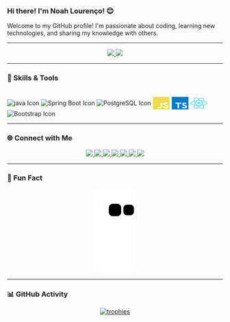 ### Hi there! I'm Noah Lourenço! 😊

Welcome to my GitHub profile! I'm passionate about coding, learning new technologies, and sharing my knowledge with others.

---

<div align="center">
  <a href="https://github.com/Kaliware">
    <img height="150em" src="https://github-readme-stats.vercel.app/api?username=Kaliware&show_icons=true&theme=github_dark&include_all_commits=true&count_private=true"/>
    <img height="150em" src="https://github-readme-stats.vercel.app/api/top-langs/?username=Kaliware&layout=compact&langs_count=7&theme=github_dark"/>
  </a>
</div>

---

### 🚀 Skills & Tools

<div style="display: inline_block"><br>
  <img align="center" alt="java Icon" height="30" width="40" src="https://cdn.jsdelivr.net/gh/devicons/devicon@latest/icons/java/java-original.svg" />
  <img align="center" alt="Spring Boot Icon" height="30" width="40" src="https://cdn.jsdelivr.net/gh/devicons/devicon/icons/spring/spring-original.svg">
  <img align="center" alt="PostgreSQL Icon" height="30" width="40" src="https://cdn.jsdelivr.net/gh/devicons/devicon/icons/postgresql/postgresql-original.svg">
  <img align="center" alt="JavaScript Icon" height="30" width="40" src="https://raw.githubusercontent.com/devicons/devicon/master/icons/javascript/javascript-plain.svg">
  <img align="center" alt="TypeScript Icon" height="30" width="40" src="https://raw.githubusercontent.com/devicons/devicon/master/icons/typescript/typescript-plain.svg">
  <img align="center" alt="React Icon" height="30" width="40" src="https://raw.githubusercontent.com/devicons/devicon/master/icons/react/react-original.svg">
  <img align="center" alt="Bootstrap Icon" height="30" width="40" src="https://cdn.jsdelivr.net/gh/devicons/devicon@latest/icons/bootstrap/bootstrap-original.svg" >
</div>

---

### 🌐 Connect with Me

<div align="center"> 
  <a href="https://www.youtube.com/@KaliwareTech" target="_blank">
    <img src="https://img.shields.io/badge/YouTube-FF0000?style=for-the-badge&logo=youtube&logoColor=white" target="_blank">
  </a>
  <a href="https://www.instagram.com/noah_d_lourenco/" target="_blank">
    <img src="https://img.shields.io/badge/-Instagram-%23E4405F?style=for-the-badge&logo=instagram&logoColor=white" target="_blank">
  </a>
  <a href="https://discord.gg/ZB6QyNtJY8" target="_blank">
    <img src="https://img.shields.io/badge/Discord-7289DA?style=for-the-badge&logo=discord&logoColor=white" target="_blank">
  </a> 
  <a href="mailto:noah.damian.tech@gmail.com">
    <img src="https://img.shields.io/badge/-Gmail-%23333?style=for-the-badge&logo=gmail&logoColor=white" target="_blank">
  </a>
  <a href="https://www.linkedin.com/in/kaliware/" target="_blank">
    <img src="https://img.shields.io/badge/-LinkedIn-%230077B5?style=for-the-badge&logo=linkedin&logoColor=white" target="_blank">
  </a> 
  <a href="https://t.me/Kaliware" target="_blank">
    <img src="https://img.shields.io/badge/Telegram-2CA5E0?style=for-the-badge&logo=telegram&logoColor=white" target="_blank">
  </a> 
  <a href="https://api.whatsapp.com/send/?phone=5511998865459&text=Hi+Noah%2C+how+are+you%3F&app_absent=0" target="_blank">
    <img src="https://img.shields.io/badge/WhatsApp-25D366?style=for-the-badge&logo=whatsapp&logoColor=white" target="_blank">
  </a> 
</div>

---

### 🐍 Fun Fact

<div align="center">
  <img src="https://github.com/Kaliware/Kaliware/blob/output/github-contribution-grid-snake.svg" alt="snake animation">
</div>

---

### 📊 GitHub Activity

<div align="center">
  <a href="https://github.com/Kaliware">
    <img src="https://github-profile-trophy.vercel.app/?username=Kaliware&theme=onedark&no-frame=true&row=1&column=6" alt="trophies">
  </a>
</div>
<!---
---

### 💼 My Projects

- [Awesome Project 1](https://github.com/Kaliware/project1): Description of awesome project 1.
- [Awesome Project 2](https://github.com/Kaliware/project2): Description of awesome project 2.
- [Awesome Project 3](https://github.com/Kaliware/project3): Description of awesome project 3.

Feel free to check out my repositories and contribute to any projects that interest you!

---->